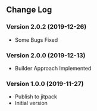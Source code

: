 ## Change Log

### Version 2.0.2 (2019-12-26)
- Some Bugs Fixed

### Version 2.0.0 (2019-12-13)
- Builder Approach Implemented

### Version 1.0.0 (2019-11-27)
- Publish to jitpack
- Initial version
